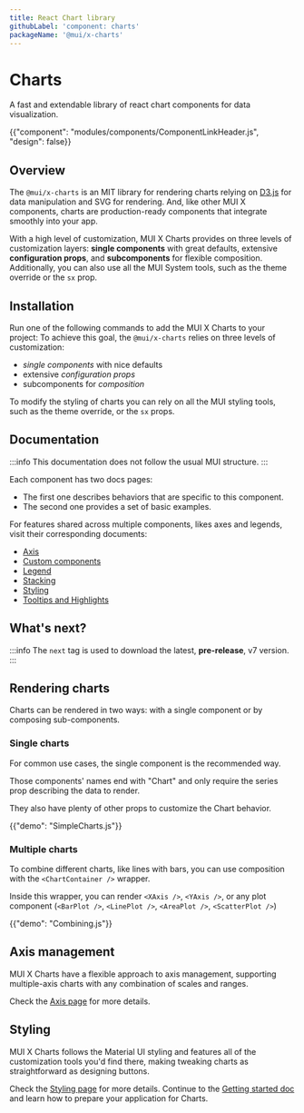 ```yaml
---
title: React Chart library
githubLabel: 'component: charts'
packageName: '@mui/x-charts'
---
```


# Charts

<p class="description">A fast and extendable library of react chart components for data visualization.</p>

{{"component": "modules/components/ComponentLinkHeader.js", "design": false}}

## Overview

The `@mui/x-charts` is an MIT library for rendering charts relying on [D3.js](https://d3js.org/) for data manipulation and SVG for rendering.
And, like other MUI X components, charts are production-ready components that integrate smoothly into your app.

With a high level of customization, MUI X Charts provides on three levels of customization layers: **single components** with great defaults, extensive **configuration props**, and **subcomponents** for flexible composition.
Additionally, you can also use all the MUI System tools, such as the theme override or the `sx` prop.

## Installation

Run one of the following commands to add the MUI X Charts to your project:
To achieve this goal, the `@mui/x-charts` relies on three levels of customization:

- _single components_ with nice defaults
- extensive _configuration props_
- subcomponents for _composition_

To modify the styling of charts you can rely on all the MUI styling tools, such as the theme override, or the `sx` props.

## Documentation

:::info
This documentation does not follow the usual MUI structure.
:::

Each component has two docs pages:

- The first one describes behaviors that are specific to this component.
- The second one provides a set of basic examples.

For features shared across multiple components, likes axes and legends, visit their corresponding documents:

- [Axis](/x/react-charts/axis/)
- [Custom components](/x/react-charts/components/)
- [Legend](/x/react-charts/legend/)
- [Stacking](/x/react-charts/stacking/)
- [Styling](/x/react-charts/styling/)
- [Tooltips and Highlights](/x/react-charts/tooltip/)

## What's next?

:::info
The `next` tag is used to download the latest, **pre-release**, v7 version.
:::

## Rendering charts

Charts can be rendered in two ways: with a single component or by composing sub-components.

### Single charts

For common use cases, the single component is the recommended way.

Those components' names end with "Chart" and only require the series prop describing the data to render.

They also have plenty of other props to customize the Chart behavior.

{{"demo": "SimpleCharts.js"}}

### Multiple charts

To combine different charts, like lines with bars, you can use composition with the `<ChartContainer />` wrapper.

Inside this wrapper, you can render `<XAxis />`, `<YAxis />`, or any plot component (`<BarPlot />`, `<LinePlot />`, `<AreaPlot />`, `<ScatterPlot />`)

{{"demo": "Combining.js"}}

## Axis management

MUI X Charts have a flexible approach to axis management, supporting multiple-axis charts with any combination of scales and ranges.

Check the [Axis page](/x/react-charts/axis/) for more details.

## Styling

MUI X Charts follows the Material UI styling and features all of the customization tools you'd find there, making tweaking charts as straightforward as designing buttons.

Check the [Styling page](/x/react-charts/styling/) for more details.
Continue to the [Getting started doc](/x/react-charts/getting-started/) and learn how to prepare your application for Charts.
